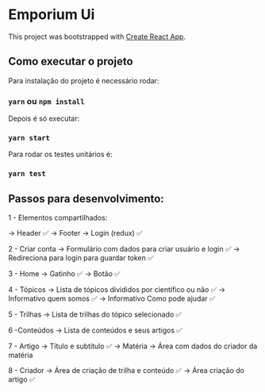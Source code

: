 # Emporium Ui

This project was bootstrapped with [Create React App](https://github.com/facebook/create-react-app).

## Como executar o projeto

Para instalação do projeto é necessário rodar:

### `yarn` ou `npm install`

Depois é só executar:

### `yarn start`

Para rodar os testes unitários é:

### `yarn test`

## Passos para desenvolvimento:

1 - Elementos compartilhados:

-> Header :white_check_mark:
-> Footer
-> Login (redux) :white_check_mark:

2 - Criar conta
-> Formulário com dados para criar usuário e login :white_check_mark:
-> Redireciona para login para guardar token :white_check_mark:

3 - Home
-> Gatinho :white_check_mark:
-> Botão :white_check_mark:

 4 - Tópicos
-> Lista de tópicos divididos por científico ou não :white_check_mark:
-> Informativo quem somos :white_check_mark:
-> Informativo Como pode ajudar :white_check_mark:

5 - Trilhas
-> Lista de trilhas do tópico selecionado :white_check_mark:

6 -Conteúdos
-> Lista de conteúdos e seus artigos :white_check_mark:

7 - Artigo
-> Título e subtítulo :white_check_mark:
-> Matéria
-> Área com dados do criador da matéria

8 - Criador
-> Área de criação de trilha e conteúdo :white_check_mark:
-> Área criação do artigo :white_check_mark:

